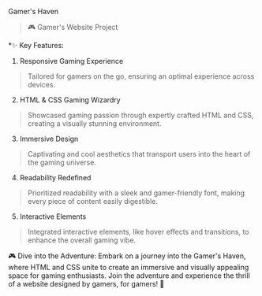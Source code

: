 Gamer's Haven
>🎮 Gamer's Website Project



*✨ Key Features:


1. Responsive Gaming Experience
>Tailored for gamers on the go, ensuring an optimal experience across devices.
2. HTML & CSS Gaming Wizardry
>Showcased gaming passion through expertly crafted HTML and CSS, creating a visually stunning environment.
3. Immersive Design
>Captivating and cool aesthetics that transport users into the heart of the gaming universe.
4. Readability Redefined
>Prioritized readability with a sleek and gamer-friendly font, making every piece of content easily digestible.
5. Interactive Elements
>Integrated interactive elements, like hover effects and transitions, to enhance the overall gaming vibe.



🎮 Dive into the Adventure:
Embark on a journey into the Gamer's Haven, where HTML and CSS unite to create an immersive and visually appealing space for gaming enthusiasts. Join the adventure and experience the thrill of a website designed by gamers, for gamers! 🚀
